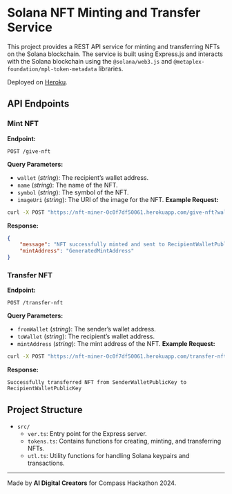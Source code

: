 # Solana NFT Minting and Transfer Service

This project provides a REST API service for minting and transferring NFTs on the Solana blockchain. The service is built using Express.js and interacts with the Solana blockchain using the `@solana/web3.js` and `@metaplex-foundation/mpl-token-metadata` libraries.

Deployed on [Heroku](https://dashboard.heroku.com/).

## API Endpoints

### Mint NFT

**Endpoint:**
```
POST /give-nft
```
**Query Parameters:**
- `wallet` (*string*): The recipient’s wallet address.
- `name` (*string*): The name of the NFT.
- `symbol` (*string*): The symbol of the NFT.
- `imageUri` (*string*): The URI of the image for the NFT.
**Example Request:**
```bash
curl -X POST "https://nft-miner-0c0f7df50061.herokuapp.com/give-nft?wallet=RecipientWalletPublicKey&name=YourNFTName&symbol=YourNFTSymbol&imageUri=YourImageURI"
```
**Response:**
```json
{
    "message": "NFT successfully minted and sent to RecipientWalletPublicKey",
    "mintAddress": "GeneratedMintAddress"
}
```

### Transfer NFT

**Endpoint:**
```
POST /transfer-nft
```
**Query Parameters:**
- `fromWallet` (*string*): The sender’s wallet address.
- `toWallet` (*string*): The recipient’s wallet address.
- `mintAddress` (*string*): The mint address of the NFT.
  **Example Request:**
```bash
curl -X POST "https://nft-miner-0c0f7df50061.herokuapp.com/transfer-nft?fromWallet=SenderWalletPublicKey&toWallet=RecipientWalletPublicKey&mintAddress=NFTMintAddress"
```
**Response:**
```
Successfully transferred NFT from SenderWalletPublicKey to RecipientWalletPublicKey
```

## Project Structure

- `src/`
  - `ver.ts`: Entry point for the Express server. 
  - `tokens.ts`: Contains functions for creating, minting, and transferring NFTs. 
  - `utl.ts`: Utility functions for handling Solana keypairs and transactions.

___

Made by **AI Digital Creators** for Compass Hackathon 2024.
